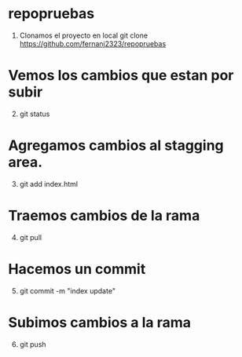 # repopruebas  

1. Clonamos el proyecto en local 
git clone https://github.com/fernanj2323/repopruebas

# Vemos los cambios que estan por subir 
2. git status 

# Agregamos cambios al stagging area. 
3. git add index.html 

# Traemos cambios de la rama 
4. git pull 

# Hacemos un commit 
5. git commit -m "index update"  

# Subimos cambios a la rama 
6. git push
